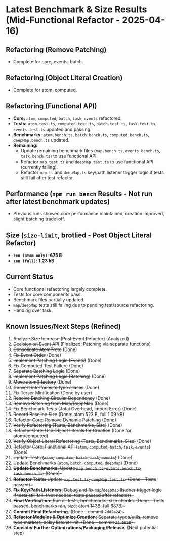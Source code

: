 # Latest Benchmark & Size Results (Mid-Functional Refactor - 2025-04-16)

## Refactoring (Remove Patching)
- Complete for core, events, batch.

## Refactoring (Object Literal Creation)
- Complete for atom, computed.

## Refactoring (Functional API)
- **Core:** `atom`, `computed`, `batch`, `task`, `events` refactored.
- **Tests:** `atom.test.ts`, `computed.test.ts`, `batch.test.ts`, `task.test.ts`, `events.test.ts` updated and passing.
- **Benchmarks:** `atom.bench.ts`, `batch.bench.ts`, `computed.bench.ts`, `deepMap.bench.ts` updated.
- **Remaining:**
    - Update remaining benchmark files (`map.bench.ts`, `events.bench.ts`, `task.bench.ts`) to use functional API.
    - Refactor `map.test.ts` and `deepMap.test.ts` to use functional API (currently failing).
    - Refactor `map.ts` and `deepMap.ts` key/path listener trigger logic if tests still fail after test refactor.

## Performance (`npm run bench` Results - Not run after latest benchmark updates)
- Previous runs showed core performance maintained, creation improved, slight batching trade-off.

## Size (`size-limit`, brotlied - Post Object Literal Refactor)
- **`zen (atom only)`**: **675 B**
- **`zen (full)`**: **1.23 kB**

## Current Status
- Core functional refactoring largely complete.
- Tests for core components pass.
- Benchmark files partially updated.
- `map`/`deepMap` tests still failing due to pending test/source refactoring.
- Handing over task.

## Known Issues/Next Steps (Refined)
1.  ~~Analyze Size Increase (Post Event Refactor)~~ (Analyzed)
2.  ~~Decision on Event API~~ (Finalized: Patching via separate functions)
3.  ~~Consolidate AtomProto~~ (Done)
4.  ~~Fix Event Order~~ (Done)
5.  ~~Implement Patching Logic (Events)~~ (Done)
6.  ~~Fix Computed Test Failure~~ (Done)
7.  ~~Separate Batching Logic~~ (Done)
8.  ~~Implement Patching Logic (Batching)~~ (Done)
9.  ~~Move atom() factory~~ (Done)
10. ~~Convert interfaces to type aliases~~ (Done)
11. ~~Fix Terser Minification~~ (Done by user)
12. ~~Resolve Batching Circular Dependency~~ (Done)
13. ~~Remove Batching from Map/DeepMap~~ (Done)
14. ~~Fix Benchmark Tests (Jotai Overhead, Import Error)~~ (Done)
15. ~~Record Baseline Size~~ (Done: atom 523 B, full 1.09 kB)
16. ~~Refactor Core: Remove Dynamic Patching~~ (Done)
17. ~~Verify Refactoring (Tests, Benchmarks, Size)~~ (Done)
18. ~~Refactor Core: Use Object Literals for Creation~~ (Done for atom/computed)
19. ~~Verify Object Literal Refactoring (Tests, Benchmarks, Size)~~ (Done)
20. ~~Refactor Core: Functional API (`atom`, `computed`, `batch`, `task`, `events`)~~ (Done)
21. ~~Update Tests (`atom`, `computed`, `batch`, `task`, `events`)~~ (Done)
22. ~~Update Benchmarks (`atom`, `batch`, `computed`, `deepMap`)~~ (Done)
23. ~~**Update Benchmarks:** Update `map.bench.ts`, `events.bench.ts`, `task.bench.ts`. (Done)~~~
24. ~~**Refactor Tests:** Update `map.test.ts`, `deepMap.test.ts`. (Done - Tests passed)~~~
25. ~~**Fix Key/Path Listeners:** Debug and fix `map`/`deepMap` listener trigger logic if tests still fail. (Not needed, tests passed after refactor)~~~
26. ~~**Final Verification:** Run all tests, benchmarks, size checks. (Done - Tests passed, benchmarks ran, size: atom 143B, full 687B)~~~
27. ~~**Commit Final Refactoring.** (Done - commit `2dd2a24`)~~~
28. ~~**Refactor Modules & Optimize Creation:** Separate types/utils, remove type markers, delay listener init. (Done - commit `36e5650`)~~~
29. **Consider Further Optimizations/Packaging/Release.** (Next potential step)